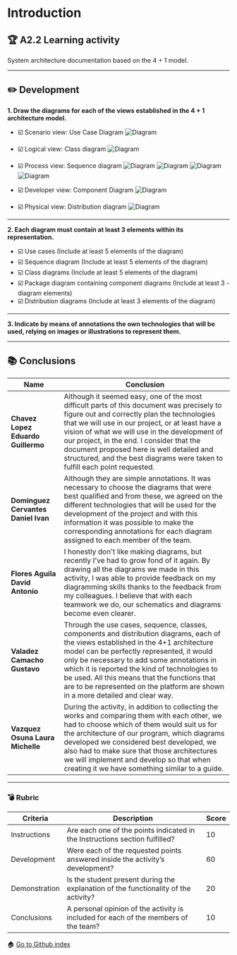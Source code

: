 # Introduction

## :trophy: A2.2 Learning activity

System architecture documentation based on the 4 + 1 model.

---
## :pencil2: Development

**1. Draw the diagrams for each of the views established in the 4 + 1 architecture model.**

- :ballot_box_with_check: Scenario view: Use Case Diagram
![Diagram](https://raw.githubusercontent.com/Eduardo17tec/AnalisisAvanzadoDeSoftware/main/Diagrams/C1.4_CasoDeUso%20English2.2.png)

- :ballot_box_with_check: Logical view: Class diagram
![Diagram](https://raw.githubusercontent.com/Eduardo17tec/AnalisisAvanzadoDeSoftware/main/Diagrams/C1.4_ClasesEnglish2.2.png)

- :ballot_box_with_check: Process view: Sequence diagram
![Diagram](https://raw.githubusercontent.com/Eduardo17tec/AnalisisAvanzadoDeSoftware/main/Diagrams/C1.4_SecuenciaAdministradorEnglish2.2.png)
![Diagram](https://raw.githubusercontent.com/Eduardo17tec/AnalisisAvanzadoDeSoftware/main/Diagrams/C1.4_SecuenciaCliente%20English2.2.png)
![Diagram](https://raw.githubusercontent.com/Eduardo17tec/AnalisisAvanzadoDeSoftware/main/Diagrams/C1.4_SecuenciaDocenteEnglish2.2.png)
![Diagram](https://raw.githubusercontent.com/Eduardo17tec/AnalisisAvanzadoDeSoftware/main/Diagrams/C1.4_SecuenciaEncargadoEnglish2.2.png)

- :ballot_box_with_check: Developer view: Component Diagram
![Diagram](https://raw.githubusercontent.com/Eduardo17tec/AnalisisAvanzadoDeSoftware/main/Diagrams/C1.4_ComponentesEnglish2.2.png)

- :ballot_box_with_check: Physical view: Distribution diagram
![Diagram](https://raw.githubusercontent.com/Eduardo17tec/AnalisisAvanzadoDeSoftware/main/Diagrams/C1.4_DistribucionEnglish2.2.png)

---

**2. Each diagram must contain at least 3 elements within its representation.**

- :ballot_box_with_check: Use cases (Include at least 5 elements of the diagram)
- :ballot_box_with_check: Sequence diagram (Include at least 5 elements of the diagram)
- :ballot_box_with_check: Class diagrams (Include at least 5 elements of the diagram)
- :ballot_box_with_check: Package diagram containing component diagrams (Include at least 3 - diagram elements)
- :ballot_box_with_check: Distribution diagrams (Include at least 3 elements of the diagram)

---

**3. Indicate by means of annotations the own technologies that will be used, relying on images or illustrations to represent them.**

---



## :books: Conclusions 

|Name|Conclusion|
|---|---|
|**Chavez Lopez Eduardo Guillermo**|Although it seemed easy, one of the most difficult parts of this document was precisely to figure out and correctly plan the technologies that we will use in our project, or at least have a vision of what we will use in the development of our project, in the end. I consider that the document proposed here is well detailed and structured, and the best diagrams were taken to fulfill each point requested.|
|**Dominguez Cervantes Daniel Ivan**|Although they are simple annotations. It was necessary to choose the diagrams that were best qualified and from these, we agreed on the different technologies that will be used for the development of the project and with this information it was possible to make the corresponding annotations for each diagram assigned to each member of the team.|
|**Flores Aguila David Antonio**|I honestly don't like making diagrams, but recently I've had to grow fond of it again. By drawing all the diagrams we made in this activity, I was able to provide feedback on my diagramming skills thanks to the feedback from my colleagues. I believe that with each teamwork we do, our schematics and diagrams become even clearer.|
|**Valadez Camacho Gustavo**|Through the use cases, sequence, classes, components and distribution diagrams, each of the views established in the 4+1 architecture model can be perfectly represented, it would only be necessary to add some annotations in which it is reported the kind of technologies to be used. All this means that the functions that are to be represented on the platform are shown in a more detailed and clear way.|
|**Vazquez Osuna Laura Michelle**|During the activity, in addition to collecting the works and comparing them with each other, we had to choose which of them would suit us for the architecture of our program, which diagrams developed we considered best developed, we also had to make sure that those architectures we will implement and develop so that when creating it we have something similar to a guide.|

---

### :bomb: Rubric

| Criteria     | Description                                                                                  | Score |
| ------------- | -------------------------------------------------------------------------------------------- | ------- |
| Instructions | Are each one of the points indicated in the Instructions section fulfilled?  | 10 |
| Development    | Were each of the requested points answered inside the activity’s development?     | 60  |
| Demonstration| Is the student present during the explanation of the functionality of the activity?   | 20 |
| Conclusions   |A personal opinion of the activity is included for each of the members of the team?  | 10  |


:house: [Go to Github index](https://github.com/Eduardo17tec/AnalisisAvanzadoDeSoftware)
